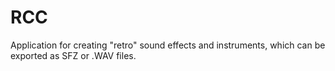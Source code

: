 # RCC
 Application for creating "retro" sound effects and instruments, which can be exported as SFZ or .WAV files.
